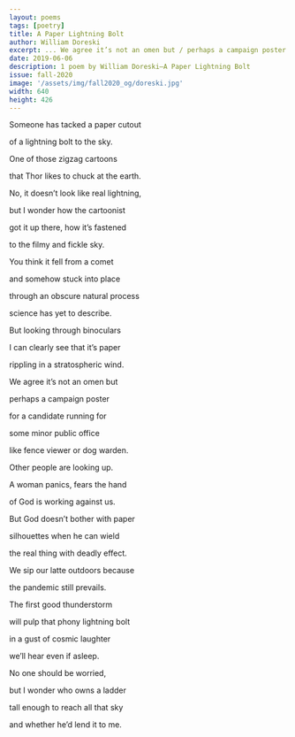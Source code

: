 ```yaml
---
layout: poems
tags: [poetry]
title: A Paper Lightning Bolt
author: William Doreski
excerpt: ... We agree it’s not an omen but / perhaps a campaign poster / for a candidate running for / some minor public office ...
date: 2019-06-06
description: 1 poem by William Doreski—A Paper Lightning Bolt
issue: fall-2020
image: '/assets/img/fall2020_og/doreski.jpg'
width: 640
height: 426
---
```



<div class="stanza">
<p class="poemline">Someone has tacked a paper cutout</p>
<p class="poemline">of a lightning bolt to the sky.</p>
<p class="poemline">One of those zigzag cartoons</p>
<p class="poemline">that Thor likes to chuck at the earth.</p>
</div>
<div class="stanza">
<p class="poemline">No, it doesn’t look like real lightning,</p>
<p class="poemline">but I wonder how the cartoonist</p>
<p class="poemline">got it up there, how it’s fastened</p>
<p class="poemline">to the filmy and fickle sky.</p>
</div>
<div class="stanza">
<p class="poemline">You think it fell from a comet</p>
<p class="poemline">and somehow stuck into place</p>
<p class="poemline">through an obscure natural process</p>
<p class="poemline">science has yet to describe.</p>
</div>
<div class="stanza">
<p class="poemline">But looking through binoculars</p>
<p class="poemline">I can clearly see that it’s paper</p>
<p class="poemline">rippling in a stratospheric wind.</p>
<p class="poemline">We agree it’s not an omen but</p>
</div>
<div class="stanza">
<p class="poemline">perhaps a campaign poster</p>
<p class="poemline">for a candidate running for</p>
<p class="poemline">some minor public office</p>
<p class="poemline">like fence viewer or dog warden.</p>
</div>
<div class="stanza">
<p class="poemline">Other people are looking up.</p>
<p class="poemline">A woman panics, fears the hand</p>
<p class="poemline">of God is working against us.</p>
<p class="poemline">But God doesn’t bother with paper</p>
</div>
<div class="stanza">
<p class="poemline">silhouettes when he can wield</p>
<p class="poemline">the real thing with deadly effect.</p>
<p class="poemline">We sip our latte outdoors because</p>
<p class="poemline">the pandemic still prevails.</p>
</div>
<div class="stanza">
<p class="poemline">The first good thunderstorm</p>
<p class="poemline">will pulp that phony lightning bolt</p>
<p class="poemline">in a gust of cosmic laughter</p>
<p class="poemline">we’ll hear even if asleep.</p>
</div>
<div class="stanza">
<p class="poemline">No one should be worried,</p>
<p class="poemline">but I wonder who owns a ladder</p>
<p class="poemline">tall enough to reach all that sky</p>
<p class="poemline">and whether he’d lend it to me.</p>
</div>

